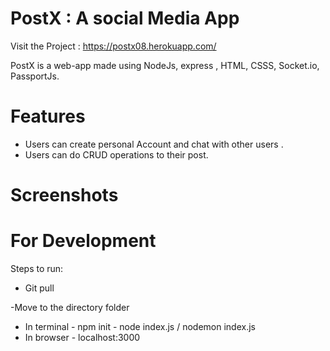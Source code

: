 # PostX : A social Media App 

Visit the Project : https://postx08.herokuapp.com/

PostX is a web-app made using NodeJs, express , HTML, CSSS, Socket.io, PassportJs.

# Features 
- Users can create personal Account and chat with other users .
- Users can do CRUD operations to their post.

# Screenshots

# For Development

Steps to run:

- Git pull 
 
-Move to the directory folder

- In terminal
      - npm init
      - node index.js / nodemon index.js
- In browser
      - localhost:3000
